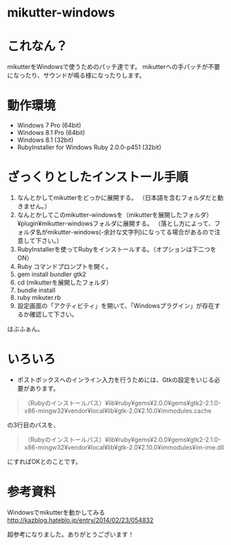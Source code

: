 mikutter-windows
================

# これなん？
mikutterをWindowsで使うためのパッチ達です。
mikutterへの手パッチが不要になったり、サウンドが鳴る様になったりします。

# 動作環境
* Windows 7 Pro (64bit)
* Windows 8.1 Pro (64bit)
* Windows 8.1 (32bit)
* RubyInstaller for Windows Ruby 2.0.0-p451 (32bit)

# ざっくりとしたインストール手順
1. なんとかしてmikutterをどっかに展開する。
（日本語を含むフォルダだと動きません。）
2. なんとかしてこのmikutter-windowsを（mikutterを展開したフォルダ）¥plugin¥mikutter-windowsフォルダに展開する。
（落とし方によって、フォルダ名がmikutter-windows(-余計な文字列)になってる場合があるので注意して下さい。）
3. RubyInstallerを使ってRubyをインストールする。（オプションは下二つをON）
4. Ruby コマンドプロンプトを開く。
5. gem install bundler gtk2
6. cd (mikutterを展開したフォルダ）
7. bundle install
8. ruby mikuter.rb
9. 設定画面の「アクティビティ」を開いて、「Windowsプラグイン」が存在するか確認して下さい。

はぶふぁん。

# いろいろ

* ポストボックスへのインライン入力を行うためには、Gtkの設定をいじる必要があります。

>（Rubyのインストールパス）¥lib¥ruby¥gems¥2.0.0¥gems¥gtk2-2.1.0-x86-mingw32¥vendor¥local¥lib¥gtk-2.0¥2.10.0¥immodules.cache

の3行目のパスを、

>（Rubyのインストールパス）¥lib¥ruby¥gems¥2.0.0¥gems¥gtk2-2.1.0-x86-mingw32¥vendor¥local¥lib¥gtk-2.0¥2.10.0¥immodules¥im-ime.dll

にすればOKとのことです。

# 参考資料

Windowsでmikutterを動かしてみる
http://kazblog.hateblo.jp/entry/2014/02/23/054832

超参考になりました。ありがとうございます！
